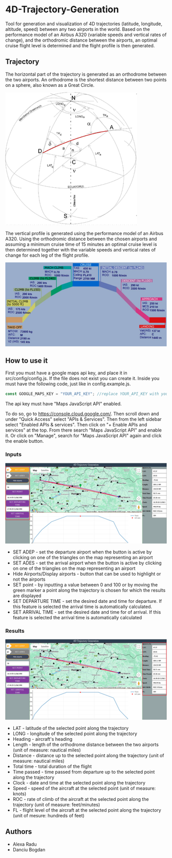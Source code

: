 # 4D-Trajectory-Generation

Tool for generation and visualization of 4D trajectories (latitude, longitude, altitude, speed) between any two airports in the world. Based on the performance model of an Airbus A320 (variable speeds and vertical rates of change), and the orthodromic distance between the airports, an optimal cruise flight level is determined and the flight profile is then generated.

## Trajectory 

The horizontal part of the trajectory is generated as an orthodrome between the two airports. An orthodrome is the shortest distance between two points on a sphere, also known as a Great Circle.


![orthodrome](imgs/img-tut-1.png)


The vertical profile is generated using the performance model of an Airbus A320. Using the orthodromic distance between the chosen airports and assuming a minimum cruise time of 15 minutes an optimal cruise level is then determined together with the variable speeds and vertical rates of change for each leg of the flight profile.   

![a320 performance](imgs/img-tut-2.png)


## How to use it 
First you must have a google maps api key, and place it in src/config/config.js.
If the file does not exist you can create it.
Inside you must have the following code, just like in config.example.js.
```javascript
const GOOGLE_MAPS_KEY = "YOUR_API_KEY"; //replace YOUR_API_KEY with your actual API key
```
The api key must have "Maps JavaScript API" enabled.

To do so, go to https://console.cloud.google.com/.
Then scroll down and under "Quick Access" select "APIs & Services".
Then from the left sidebar select "Enabled APIs & services".
Then click on "+ Enable APIs and services" at the top.
From there search "Maps JavaScript API" and enable it.
Or click on "Manage", search for "Maps JavaScript API" again and click the enable button.

### Inputs 

![inputs](imgs/img-app-1.png)

* SET ADEP - set the departure airport when the button is active by clicking on one of the triangles on the map representing an airport
* SET ADES - set the arrival airport when the button is active by clicking on one of the triangles on the map representing an airport
* Hide Airports/Display airports - button that can be used to highlight or not the airports
* SET point - by inputting a value between 0 and 100 or by moving the green marker a point along the trajectory is chosen for which the                  results are displayed
* SET DEPARTURE TIME - set the desired date and time for departure. If this feature is selected the arrival time is automatically                                  calculated.
* SET ARRIVAL TIME - set the desired date and time for of arrival. If this feature is selected the arrival time is automatically                                    calculated

### Results  

![outputs](imgs/img-app-2.png)

* LAT - latitude of the selected point along the trajectory 
* LONG - longitude of the selected point along the trajectory
* Heading - aircraft's heading 
* Length - length of the orthodrome distance between the two airports (unit of measure: nautical miles)
* Distance - distance up to the selected point along the trajectory (unit of measure: nautical miles)
* Total time - total duration of the flight 
* Time passed - time passed from departure up to the selected point along the trajectory 
* Clock - date and time at the selected point along the trajectory 
* Speed - speed of the aircraft at the selected point (unit of measure: knots)
* ROC - rate of climb of the aircraft at the selected point along the trajectory (unit of measure: feet/minutes)
* FL - flight level of the aircraft at the selected point along the trajectory (unit of mesure: hundreds of feet)

## Authors 
* Alexa Radu 
* Danciu Bogdan 


